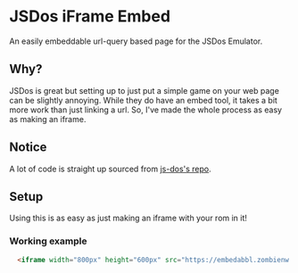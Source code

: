 # JSDos iFrame Embed

An easily embeddable url-query based page for the JSDos Emulator.

## Why?
JSDos is great but setting up to just put a simple game on your web page can be slightly annoying.
While they do have an embed tool, it takes a bit more work than just linking a url. 
So, I've made the whole process as easy as making an iframe.

## Notice
A lot of code is straight up sourced from [js-dos's repo](https://github.com/caiiiycuk/js-dos).

## Setup
Using this is as easy as just making an iframe with your rom in it!

### Working example
```html
  <iframe width="800px" height="600px" src="https://embedabbl.zombienw.com/jsdos/index.html?jsdos=https%3A%2F%2Fcdn.dos.zone%2Fcustom%2Fdos%2Fdoom.jsdos?anonymous=1" frameborder="0"></iframe>
```